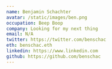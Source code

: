 ```yaml
---
name: Benjamin Schachter
avatar: /static/images/ben.png
occupation: Beep Boop
company: Looking for my next thing
email: N/A
twitter: https://twitter.com/benschac
eth: benschac.eth
linkedin: https://www.linkedin.com
github: https://github.com/benschac
---
```

